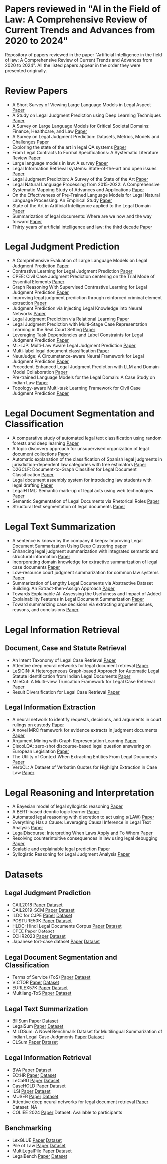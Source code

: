 # Papers reviewed in "AI in the Field of Law: A Comprehensive Review of Current Trends and Advances from 2020 to 2024"
Repository of papers reviewed in the paper "Artificial Intelligence in the field of law: A Comprehensive Review of Current Trends and Advances from 2020 to 2024". All the listed papers appear in the order they were presented originally.

# Review Papers
- A Short Survey of Viewing Large Language Models in Legal Aspect [Paper](https://arxiv.org/abs/2303.09136)
- A Study on Legal Judgment Prediction using Deep Learning Techniques [Paper](https://ieeexplore.ieee.org/document/10028879)
- A Survey on Large Language Models for Critical Societal Domains: Finance, Healthcare, and Law [Paper](https://arxiv.org/abs/2405.01769)
- A Survey on Legal Judgment Prediction: Datasets, Metrics, Models and Challenges [Paper](https://ieeexplore.ieee.org/document/10255647)
- Exploring the state of the art in legal QA systems [Paper](https://journalofbigdata.springeropen.com/articles/10.1186/s40537-023-00802-8)
- From Legal Contracts to Formal Specifications: A Systematic Literature Review [Paper](https://link.springer.com/article/10.1007/s42979-022-01228-4)
- Large language models in law: A survey [Paper](https://www.sciencedirect.com/science/article/pii/S2666651024000172)
- Legal Information Retrieval systems: State-of-the-art and open issues [Paper](https://www.sciencedirect.com/science/article/pii/S0306437921001551)
- Legal Judgment Prediction: A Survey of the State of the Art [Paper](https://www.ijcai.org/proceedings/2022/765)
- Legal Natural Language Processing from 2015-2022: A Comprehensive Systematic Mapping Study of Advances and Applications [Paper](https://ieeexplore.ieee.org/document/10320368)
- On the Effectiveness of Pre-Trained Language Models for Legal Natural Language Processing: An Empirical Study [Paper](https://ieeexplore.ieee.org/document/9826728)
- State of the Art in Artificial Intelligence applied to the Legal Domain [Paper](https://arxiv.org/abs/2204.07047)
- Summarization of legal documents: Where are we now and the way forward [Paper](https://www.sciencedirect.com/science/article/pii/S1574013721000289)
- Thirty years of artificial intelligence and law: the third decade [Paper](https://link.springer.com/article/10.1007/s10506-022-09327-6)

# Legal Judgment Prediction
- A Comprehensive Evaluation of Large Language Models on Legal Judgment Prediction [Paper](https://aclanthology.org/2023.findings-emnlp.490/)
- Contrastive Learning for Legal Judgment Prediction [Paper](https://dl.acm.org/doi/10.1145/3580489)
- CPEE: Civil Case Judgment Prediction centering on the Trial Mode of Essential Elements [Paper](https://dl.acm.org/doi/10.1145/3511808.3557273)
- Graph Reasoning With Supervised Contrastive Learning for Legal Judgment Prediction [Paper](https://dl.acm.org/doi/10.1145/3580489)
- Improving legal judgment prediction through reinforced criminal element extraction [Paper](https://www.sciencedirect.com/science/article/pii/S0306457321002600)
- Judgment Prediction via Injecting Legal Knowledge into Neural Networks [Paper](https://ojs.aaai.org/index.php/AAAI/article/view/17522)
- Legal Judgment Prediction via Relational Learning [Paper](https://dl.acm.org/doi/10.1145/3404835.3462931)
- Legal Judgment Prediction with Multi-Stage Case Representation Learning in the Real Court Setting [Paper](https://dl.acm.org/doi/10.1145/3404835.3462945)
- Leveraging Task Dependencies and Label Constraints for Legal Judgment Prediction [Paper](https://ieeexplore.ieee.org/document/10191665)
- ML-LJP: Multi-Law Aware Legal Judgment Prediction [Paper](https://dl.acm.org/doi/10.1145/3539618.3591731)
- Multi-label legal document classification [Paper](https://www.sciencedirect.com/science/article/pii/S0306437921000016)
- NeurJudge: A Circumstance-aware Neural Framework for Legal Judgment Prediction [Paper](https://dl.acm.org/doi/10.1145/3404835.3462826)
- Precedent-Enhanced Legal Judgment Prediction with LLM and Domain-Model Collaboration [Paper](https://aclanthology.org/2023.emnlp-main.740/)
- Pre-trained Language Models for the Legal Domain: A Case Study on Indian Law [Paper](https://dl.acm.org/doi/10.1145/3594536.3595165)
- Topology-aware Multi-task Learning Framework for Civil Case Judgment Prediction [Paper](https://www.sciencedirect.com/science/article/pii/S0957417423026052)

# Legal Document Segmentation and Classification
- A comparative study of automated legal text classification using random forests and deep learning [Paper](https://www.sciencedirect.com/science/article/pii/S0306457321002764)
- A topic discovery approach for unsupervised organization of legal document collections [Paper](https://link.springer.com/article/10.1007/s10506-023-09371-w)
- Automatic explanation of the classification of Spanish legal judgments in jurisdiction-dependent law categories with tree estimators [Paper](https://www.sciencedirect.com/science/article/pii/S131915782300188X)
- D2GCLF: Document-to-Graph Classifier for Legal Document Classification [Paper](https://aclanthology.org/2022.findings-naacl.170/)
- Legal document assembly system for introducing law students with legal drafting [Paper](https://link.springer.com/article/10.1007/s10506-022-09339-2)
- LegalHTML: Semantic mark-up of legal acts using web technologies [Paper](https://www.sciencedirect.com/science/article/pii/S0267364923000985)
- Semantic Segmentation of Legal Documents via Rhetorical Roles [Paper](https://aclanthology.org/2022.nllp-1.13/)
- Structural text segmentation of legal documents [Paper](https://dl.acm.org/doi/10.1145/3462757.3466085)

# Legal Text Summarization
- A sentence is known by the company it keeps: Improving Legal Document Summarization Using Deep Clustering [paper](https://link.springer.com/article/10.1007/s10506-023-09345-y)
- Enhancing legal judgment summarization with integrated semantic and structural information [Paper](https://link.springer.com/article/10.1007/s10506-023-09381-8)
- Incorporating domain knowledge for extractive summarization of legal case documents [Paper](https://dl.acm.org/doi/10.1145/3462757.3466092)
- Low-resource court judgment summarization for common law systems [Paper](https://www.sciencedirect.com/science/article/pii/S0306457324001511)
- Summarization of Lengthy Legal Documents via Abstractive Dataset Building: An Extract-then-Assign Approach [Paper](https://www.sciencedirect.com/science/article/pii/S0957417423020730)
- Towards Explainable AI: Assessing the Usefulness and Impact of Added Explainability Features in Legal Document Summarization [Paper](https://dl.acm.org/doi/10.1145/3411763.3443441)
- Toward summarizing case decisions via extracting argument issues, reasons, and conclusions [Paper](https://dl.acm.org/doi/10.1145/3462757.3466098)

# Legal Information Retrieval
## Document, Case and Statute Retrieval
- An Intent Taxonomy of Legal Case Retrieval [Paper](https://dl.acm.org/doi/10.1145/3626093)
- Attentive deep neural networks for legal document retrieval [Paper](https://link.springer.com/article/10.1007/s10506-022-09341-8)
- LeSICiN: A Heterogeneous Graph-based Approach for Automatic Legal Statute Identification from Indian Legal Documents [Paper](https://aaai.org/papers/11139-lesicin-a-heterogeneous-graph-based-approach-for-automatic-legal-statute-identification-from-indian-legal-documents/)
- MileCut: A Multi-view Truncation Framework for Legal Case Retrieval [Paper](https://dl.acm.org/doi/10.1145/3589334.3645349)
- Result Diversification for Legal Case Retrieval [Paper](https://dl.acm.org/doi/10.1145/3624918.3625319)

## Legal Information Extraction
- A neural network to identify requests, decisions, and arguments in court rulings on custody [Paper](https://link.springer.com/article/10.1007/s10506-023-09380-9)
- A novel MRC framework for evidence extracts in judgment documents [Paper](https://link.springer.com/article/10.1007/s10506-023-09344-z)
- Argument Mining with Graph Representation Learning [Paper](https://dl.acm.org/doi/10.1145/3594536.3595152)
- DiscoLQA: zero-shot discourse-based legal question answering on European Legislation [Paper](https://link.springer.com/article/10.1007/s10506-023-09387-2)
- The Utility of Context When Extracting Entities From Legal Documents [Paper](https://dl.acm.org/doi/10.1145/3340531.3412746)
- VerbCL: A Dataset of Verbatim Quotes for Highlight Extraction in Case Law [Paper](https://dl.acm.org/doi/10.1145/3459637.3482021)

# Legal Reasoning and Interpretation
- A Bayesian model of legal syllogistic reasoning [Paper](https://link.springer.com/article/10.1007/s10506-023-09357-8)
- A BERT-based deontic logic learner [Paper](https://www.sciencedirect.com/science/article/pii/S0306457323001115)
- Automated legal reasoning with discretion to act using s(LAW) [Paper](https://link.springer.com/article/10.1007/s10506-023-09376-5)
- Everything Has a Cause: Leveraging Causal Inference in Legal Text Analysis [Paper](https://aclanthology.org/2021.naacl-main.155/)
- LegalDiscourse: Interpreting When Laws Apply and To Whom [Paper](https://aclanthology.org/2024.naacl-long.472/)
- Resolving counterintuitive consequences in law using legal debugging [Paper](https://link.springer.com/article/10.1007/s10506-021-09283-7)
- Scalable and explainable legal prediction [Paper](https://link.springer.com/article/10.1007/s10506-020-09273-1)
- Syllogistic Reasoning for Legal Judgment Analysis [Paper](https://aclanthology.org/2023.emnlp-main.864/)

# Datasets
## Legal Judgment Prediction
- CAIL2018 [Paper](https://arxiv.org/abs/1807.02478) [Dataset](https://github.com/china-ai-law-challenge/CAIL2018/tree/27a212c8ddb308727f1c82a86dac0172299138d9)
- CAIL2019-SCM [Paper](https://arxiv.org/abs/1911.08962) [Dataset](https://github.com/alumik/cail2019)
- ILDC for CJPE [Paper](https://aclanthology.org/2021.acl-long.313/) [Dataset](https://github.com/Exploration-Lab/CJPE)
- POSTURE50K [Paper](https://www.sciencedirect.com/science/article/pii/S0306437921000016) [Dataset](https://forms.office.com/Pages/ResponsePage.aspx?id=ZLjMYhpqXUuOHDl97BqCWEQaso-9T_JFiLjD7N8NqbNUMjEyQ0JRTDhGQlM4VVUzS0Q2TFRRWEFCMy4u)
- HLDC: Hindi Legal Documents Corpus [Paper](https://aclanthology.org/2022.findings-acl.278/) [Dataset](https://github.com/Exploration-Lab/HLDC)
- CPEE [Paper](https://dl.acm.org/doi/10.1145/3511808.3557273) [Dataset](https://github.com/LiliizZ/CPEE/blob/main/CPEE_dataset.zip)
- ECHR2023 [Paper](https://aclanthology.org/2024.naacl-long.34/) [Dataset](https://github.com/windszzlang/Legal-AI-PILOT)
- Japanese tort-case dataset [Paper](https://link.springer.com/article/10.1007/s10506-024-09402-0) [Dataset](https://www.gsk.or.jp/catalog/gsk2024-a)

## Legal Document Segmentation and Classification
- Terms of Service (ToS) [Paper](https://aclanthology.org/2021.nllp-1.1/) [Dataset](http://claudette.eui.eu/ToS.zip)
- VICTOR [Paper]() [Dataset](https://ailab.unb.br/victor/lrec2020)
- EURLEX57K [Paper](https://aclanthology.org/P19-1636/) [Dataset](http://nlp.cs.aueb.gr/software_and_datasets/EURLEX57K/)
- Multilang-ToS [Paper](https://link.springer.com/article/10.1007/s10506-024-09398-7) [Dataset](https://github.com/lt-nlp-lab-unibo/Multilingual-Unfair-Clause-Detection)

## Legal Text Summarization
- BillSum [Paper](https://aclanthology.org/D19-5406/) [Dataset](https://github.com/FiscalNote/BillSum)
- LegalSum [Paper](https://aclanthology.org/2021.nllp-1.19/) [Dataset](https://www.dropbox.com/s/23mrviv5396rdl0/LegalSum.zip?dl=0)
- MILDSum: A Novel Benchmark Dataset for Multilingual Summarization of Indian Legal Case Judgments [Paper](https://aclanthology.org/2023.emnlp-main.321/) [Dataset](https://github.com/Law-AI/MILDSum)
- CLSum [Paper](https://aclanthology.org/2021.naacl-main.155/) [Dataset](https://huggingface.co/datasets/Shuaiqi/CLSum)

## Legal Information Retrieval
- BVA [Paper](https://dl.acm.org/doi/10.1145/3462757.3466066) [Dataset](https://drive.google.com/drive/folders/12lAd8Os7VFeqbTKi4wcqJqODjHIn0-yQ)
- ECtHR [Paper](https://aclanthology.org/P19-1424/) [Dataset](https://archive.org/details/ECHR-ACL2019)
- LeCaRD [Paper](https://dl.acm.org/doi/10.1145/3404835.3463250) [Dataset](https://github.com/myx666/LeCaRD)
- CaseHOLD [Paper](https://dl.acm.org/doi/10.1145/3462757.3466088) [Dataset](https://github.com/reglab/casehold)
- ILSI [Paper](https://aaai.org/papers/11139-lesicin-a-heterogeneous-graph-based-approach-for-automatic-legal-statute-identification-from-indian-legal-documents/) [Dataset](https://zenodo.org/records/6053791)
- MUSER [Paper](https://dl.acm.org/doi/10.1145/3583780.3615125) [Dataset](https://github.com/THUlawtech/MUSER)
- Attentive deep neural networks for legal document retrieval [Paper](https://link.springer.com/article/10.1007/s10506-022-09341-8) Dataset: NA
- COLIEE 2024 [Paper](https://link.springer.com/chapter/10.1007/978-981-97-3076-6_8) Dataset: Available to participants

## Benchmarking
- LexGLUE [Paper](https://aclanthology.org/2022.acl-long.297/) [Dataset](https://github.com/coastalcph/lex-glue)
- Pile of Law [Paper](https://dl.acm.org/doi/10.5555/3600270.3602389) [Dataset](https://huggingface.co/datasets/pile-of-law/pile-of-law)
- MultiLegalPile [Paper](https://aclanthology.org/2024.acl-long.805/) [Dataset](https://huggingface.co/datasets/joelito/Multi_Legal_Pile)
- LegalBench [Paper](https://dl.acm.org/doi/10.5555/3666122.3668037) [Dataset](https://github.com/HazyResearch/legalbench/)
